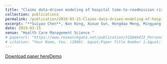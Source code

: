```yaml
---
title: "Claims data-driven modeling of hospital time-to-readmission risk with latent heterogeneity"
collection: publications
permalink: /publication/2019-03-15-Claims-data-driven-modeling-of-hospital-time-to-readmission-risk-with-latent-heterogeneity
excerpt: "**Suiyao Chen**, Nan Kong, Xuxue Sun, Hongdao Meng, Mingyang Li"
date: 2019-03-15
venue: "Health Care Management Science "
# paperurl: "https://www.researchgate.net/publication/315849472_Personalized_fall_risk_assessment_for_long-term_care_services_improvement"
# citation: "Your Name, You. (2009). &quot;Paper Title Number 1.&quot; <i>Journal 1</i>. 1(1)."
---
```


<!-- @format -->

[Download paper here](https://www.researchgate.net/profile/Suiyao-Chen/publication/322700706_Claims_data-driven_modeling_of_hospital_time-to-readmission_risk_with_latent_heterogeneity/links/5a6b3e150f7e9b1c12d1f855/Claims-data-driven-modeling-of-hospital-time-to-readmission-risk-with-latent-heterogeneity.pdf)[Demo](https://github.com/ericchen12377/HospitalReadmission_HCMS2018)

